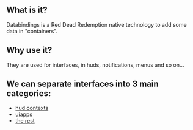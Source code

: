 ## What is it?
Databindings is a Red Dead Redemption native technology to add some data in "containers".

## Why use it?
They are used for interfaces, in huds, notifications, menus and so on...

## We can separate interfaces into 3 main categories:
- [hud contexts](hudcontexts)
- [uiapps](uiapps)
- [the rest](other)
